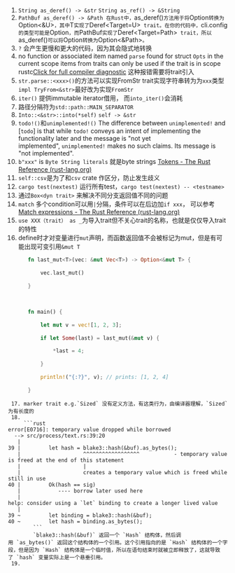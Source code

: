  1.  `String as_deref() -> &str` `String as_ref() -> &String`
 2. `PathBuf as_deref() -> &Path
	 在Rust中，`as_deref()`方法用于将`Option<T>`转换为`Option<&U>`，其中`T`实现了`Deref<Target=U>` trait。在你的代码中，`cli.config`的类型可能是`Option<PathBuf>`，而`PathBuf`实现了`Deref<Target=Path>` trait，所以`as_deref()`可以将`Option<PathBuf>`转换为`Option<&Path>`。`
 3.  `?` 会产生更慢和更大的代码，因为其会隐式地转换
 4. no function or associated item named `parse` found for struct `Opts` in the current scope  items from traits can only be used if the trait is in scope rustc[Click for full compiler diagnostic](rust-analyzer-diagnostics-view:/diagnostic%20message%20%5B0%5D?0#file%3A%2F%2F%2Fhome%2Fshanaae%2FDocuments%2Fprojects%2Frcli%2Fsrc%2Fmain.rs)
    这种报错需要将trait引入
 5. `str.parse::<xxx>()`的方法可以实现FromStr trait实现字符串转为为`xxx`类型 `impl TryFrom<&str>`最好改为实现`FromStr`
 6. `iter()` 提供immutable iterator借用， 而`into_iter()`会消耗
 7. 路径分隔符为`std::path::MAIN_SEPARATOR`
 8. `Into::<&str>::into(*self)` `self -> &str`
 9. `todo!()`和`unimplemented!()` 
    The difference between `unimplemented!` and [`todo`] is that while `todo!` conveys an intent of implementing the functionality later and the message is "not yet implemented", `unimplemented!` makes no such claims. Its message is "not implemented".
 10. `b"xxx"` is `Byte String literals` 就是byte strings [Tokens - The Rust Reference (rust-lang.org)](https://doc.rust-lang.org/reference/tokens.html#byte-string-literals)
 11. `self::csv`是为了和`csv` crate 作区分，防止发生歧义
 12. `cargo test(nextest)` 运行所有test，`cargo test(nextest) -- <testname>`
 13. 通过`Box<dyn trait>` 来解决不同分支返回值不同的问题
 14. `match` 多个condition可以用`|`分隔，条件可以在后边加`if xxx`， 可以参考[Match expressions - The Rust Reference (rust-lang.org)](https://doc.rust-lang.org/reference/expressions/match-expr.html) 
 15. `use XXX（trait） as _`为导入trait但不关心trait的名称，也就是仅仅导入trait的特性
 16. define时才对变量进行`mut`声明，而函数返回值不会被标记为mut，但是有可能出现可变引用`&mut T` 
     ```rust
		fn last_mut<T>(vec: &mut Vec<T>) -> Option<&mut T> {
		
		    vec.last_mut()
		
		}
		
		  
		
		fn main() {
		
		    let mut v = vec![1, 2, 3];
		
		    if let Some(last) = last_mut(&mut v) {
		
		        *last = 4;
		
		    }
		
		    println!("{:?}", v); // prints: [1, 2, 4]
		
		}
```
 17. marker trait e.g.`Sized` 没有定义方法，有这类行为，由编译器理解，`Sized`为有长度的
 18. 
     ```rust
error[E0716]: temporary value dropped while borrowed
  --> src/process/text.rs:39:20
   |
39 |         let hash = blake3::hash(&buf).as_bytes();
   |                    ^^^^^^^^^^^^^^^^^^           - temporary value is freed at the end of this statement
   |                    |
   |                    creates a temporary value which is freed while still in use
40 |         Ok(hash == sig)
   |            ---- borrow later used here
   |
help: consider using a `let` binding to create a longer lived value
   |
39 ~         let binding = blake3::hash(&buf);
40 ~         let hash = binding.as_bytes();
		```
		`blake3::hash(&buf)` 返回一个 `Hash` 结构体，然后调用 `as_bytes()` 返回这个结构体的一个引用。这个引用指向的是 `Hash` 结构体的一个字段，但是因为 `Hash` 结构体是一个临时值，所以在语句结束时就被立即释放了，这就导致了 `hash` 变量实际上是一个悬垂引用。
 19. 
